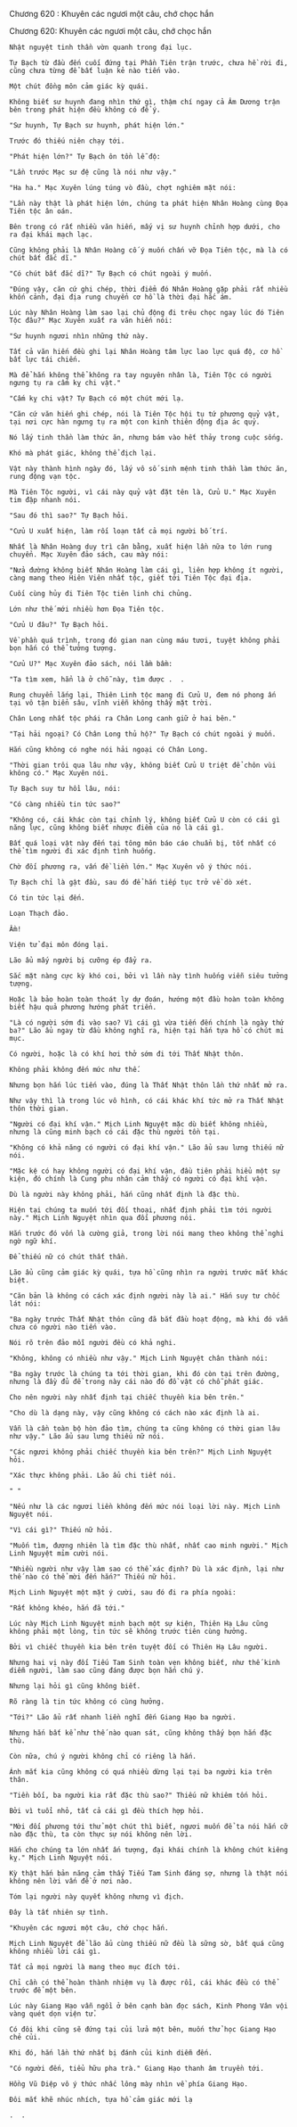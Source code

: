 




Chương 620 : Khuyên các ngươi một câu, chớ chọc hắn


Chương 620: Khuyên các ngươi một câu, chớ chọc hắn

	Nhật nguyệt tinh thần vờn quanh trong đại lục.

	Tự Bạch từ đầu đến cuối đứng tại Phần Tiên trận trước, chưa hề rời đi, cũng chưa từng để bất luận kẻ nào tiến vào.

	Một chút đồng môn cảm giác kỳ quái.

	Không biết sư huynh đang nhìn thứ gì, thậm chí ngay cả Âm Dương trận bên trong phát hiện đều không có để ý.

	"Sư huynh, Tự Bạch sư huynh, phát hiện lớn."

	Trước đó thiếu niên chạy tới.

	"Phát hiện lớn?" Tự Bạch ôn tồn lễ độ:

	"Lần trước Mạc sư đệ cũng là nói như vậy."

	"Ha ha." Mạc Xuyên lúng túng vò đầu, chợt nghiêm mặt nói:

	"Lần này thật là phát hiện lớn, chúng ta phát hiện Nhân Hoàng cùng Đọa Tiên tộc ân oán.

	Bên trong có rất nhiều văn hiến, mấy vị sư huynh chỉnh hợp dưới, cho ra đại khái mạch lạc.

	Cũng không phải là Nhân Hoàng cố ý muốn chấn vỡ Đọa Tiên tộc, mà là có chút bất đắc dĩ."

	"Có chút bất đắc dĩ?" Tự Bạch có chút ngoài ý muốn.

	"Đúng vậy, căn cứ ghi chép, thời điểm đó Nhân Hoàng gặp phải rất nhiều khốn cảnh, đại địa rung chuyển cơ hồ là thời đại hắc ám.

	Lúc này Nhân Hoàng làm sao lại chủ động đi trêu chọc ngay lúc đó Tiên Tộc đâu?" Mạc Xuyên xuất ra văn hiến nói:

	"Sư huynh ngươi nhìn những thứ này.

	Tất cả văn hiến đều ghi lại Nhân Hoàng tâm lực lao lực quá độ, cơ hồ bất lực tái chiến.

	Mà để hắn không thể không ra tay nguyên nhân là, Tiên Tộc có người ngưng tụ ra cấm kỵ chi vật."

	"Cấm kỵ chi vật? Tự Bạch có một chút mới lạ.

	"Căn cứ văn hiến ghi chép, nói là Tiên Tộc hội tụ tứ phương quỷ vật, tại nơi cực hàn ngưng tụ ra một con kinh thiên động địa ác quỷ.

	Nó lấy tinh thần làm thức ăn, nhưng bám vào hết thảy trong cuộc sống.

	Khó mà phát giác, không thể địch lại.

	Vật này thành hình ngày đó, lấy vô số sinh mệnh tinh thần làm thức ăn, rung động vạn tộc.

	Mà Tiên Tộc người, vì cái này quỷ vật đặt tên là, Cửu U." Mạc Xuyên tim đập nhanh nói.

	"Sau đó thì sao?" Tự Bạch hỏi.

	"Cửu U xuất hiện, làm rối loạn tất cả mọi người bố trí.

	Nhất là Nhân Hoàng duy trì cân bằng, xuất hiện lần nữa to lớn rung chuyển. Mạc Xuyên đảo sách, cau mày nói:

	"Nửa đường không biết Nhân Hoàng làm cái gì, liên hợp không ít người, càng mang theo Hiên Viên nhất tộc, giết tới Tiên Tộc đại địa.

	Cuối cùng hủy đi Tiên Tộc tiên linh chi chủng.

	Lớn như thế mới nhiều hơn Đọa Tiên tộc.

	"Cửu U đâu?" Tự Bạch hỏi.

	Về phần quá trình, trong đó gian nan cùng máu tươi, tuyệt không phải bọn hắn có thể tưởng tượng.

	"Cửu U?" Mạc Xuyên đảo sách, nói lầm bầm:

	"Ta tìm xem, hẳn là ở chỗ này, tìm được .  .

	Rung chuyển lắng lại, Thiên Linh tộc mang đi Cửu U, đem nó phong ấn tại vô tận biển sâu, vĩnh viễn không thấy mặt trời.

	Chân Long nhất tộc phái ra Chân Long canh giữ ở hai bên."

	"Tại hải ngoại? Có Chân Long thủ hộ?" Tự Bạch có chút ngoài ý muốn.

	Hắn cũng không có nghe nói hải ngoại có Chân Long.

	"Thời gian trôi qua lâu như vậy, không biết Cửu U triệt để chôn vùi không có." Mạc Xuyên nói.

	Tự Bạch suy tư hồi lâu, nói:

	"Có càng nhiều tin tức sao?"

	"Không có, cái khác còn tại chỉnh lý, không biết Cửu U còn có cái gì năng lực, cũng không biết nhược điểm của nó là cái gì.

	Bất quá loại vật này đến tại tông môn báo cáo chuẩn bị, tốt nhất có thể tìm người đi xác định tình huống.

	Chờ đối phương ra, vấn đề liền lớn." Mạc Xuyên vô ý thức nói.

	Tự Bạch chỉ là gật đầu, sau đó để hắn tiếp tục trở về dò xét.

	Có tin tức lại đến.

	Loạn Thạch đảo.

	Ầm!

	Viện tử đại môn đóng lại.

	Lão ẩu mấy người bị cưỡng ép đẩy ra.

	Sắc mặt nàng cực kỳ khó coi, bởi vì lần này tình huống viễn siêu tưởng tượng.

	Hoặc là bảo hoàn toàn thoát ly dự đoán, hướng một đầu hoàn toàn không biết hậu quả phương hướng phát triển.

	"Là có người sớm đi vào sao? Vì cái gì vừa tiến đến chính là ngày thứ ba?" Lão ẩu ngay từ đầu không nghĩ ra, hiện tại hắn tựa hồ có chút mi mục.

	Có người, hoặc là có khí hơi thở sớm đi tới Thất Nhật thôn.

	Không phải không đến mức như thế.

	Nhưng bọn hắn lúc tiến vào, đúng là Thất Nhật thôn lần thứ nhất mở ra.

	Như vậy thì là trong lúc vô hình, có cái khác khí tức mở ra Thất Nhật thôn thời gian.

	"Người có đại khí vận." Mịch Linh Nguyệt mặc dù biết không nhiều, nhưng là cũng minh bạch có cái đặc thù người tồn tại.

	"Không có khả năng có người có đại khí vận." Lão ẩu sau lưng thiếu nữ nói.

	"Mặc kệ có hay không người có đại khí vận, đầu tiên phải hiểu một sự kiện, đó chính là Cung phu nhân cảm thấy có người có đại khí vận.

	Dù là người này không phải, hắn cũng nhất định là đặc thù.

	Hiện tại chúng ta muốn tới đối thoại, nhất định phải tìm tới người này." Mịch Linh Nguyệt nhìn qua đối phương nói.

	Hắn trước đó vốn là cường giả, trong lời nói mang theo không thể nghi ngờ ngữ khí.

	Để thiếu nữ có chút thất thần.

	Lão ẩu cũng cảm giác kỳ quái, tựa hồ cũng nhìn ra người trước mắt khác biệt.

	"Căn bản là không có cách xác định người này là ai." Hắn suy tư chốc lát nói:

	"Ba ngày trước Thất Nhật thôn cũng đã bắt đầu hoạt động, mà khi đó vẫn chưa có người nào tiến vào.

	Nói rõ trên đảo mỗi người đều có khả nghi.

	"Không, không có nhiều như vậy." Mịch Linh Nguyệt chân thành nói:

	"Ba ngày trước là chúng ta tới thời gian, khi đó còn tại trên đường, nhưng là đầy đủ để trong này cái nào đó đồ vật có chỗ phát giác.

	Cho nên người này nhất định tại chiếc thuyền kia bên trên."

	"Cho dù là dạng này, vậy cũng không có cách nào xác định là ai.

	Vẫn là cần toàn bộ hòn đảo tìm, chúng ta cũng không có thời gian lâu như vậy." Lão ẩu sau lưng thiếu nữ nói.

	"Các ngươi không phải chiếc thuyền kia bên trên?" Mịch Linh Nguyệt hỏi.

	"Xác thực không phải. Lão ẩu chi tiết nói.

	" "

	"Nếu như là các ngươi liền không đến mức nói loại lời này. Mịch Linh Nguyệt nói.

	"Vì cái gì?" Thiếu nữ hỏi.

	"Muốn tìm, đương nhiên là tìm đặc thù nhất, nhất cao minh người." Mịch Linh Nguyệt mỉm cười nói.

	"Nhiều người như vậy làm sao có thể xác định? Dù là xác định, lại như thế nào có thể mời đến hắn?" Thiếu nữ hỏi.

	Mịch Linh Nguyệt một mặt ý cười, sau đó đi ra phía ngoài:

	"Rất không khéo, hắn đã tới."

	Lúc này Mịch Linh Nguyệt minh bạch một sự kiện, Thiên Hạ Lâu cũng không phải một lòng, tin tức sẽ không trước tiên cùng hưởng.

	Bởi vì chiếc thuyền kia bên trên tuyệt đối có Thiên Hạ Lâu người.

	Nhưng hai vị này đối Tiếu Tam Sinh toàn vẹn không biết, như thế kinh diễm người, làm sao cũng đáng được bọn hắn chú ý.

	Nhưng lại hỏi gì cũng không biết.

	Rõ ràng là tin tức không có cùng hưởng.

	"Tới?" Lão ẩu rất nhanh liền nghĩ đến Giang Hạo ba người.

	Nhưng hắn bất kể như thế nào quan sát, cũng không thấy bọn hắn đặc thù.

	Còn nữa, chú ý người không chỉ có riêng là hắn.

	Ánh mắt kia cũng không có quá nhiều dừng lại tại ba người kia trên thân.

	"Tiền bối, ba người kia rất đặc thù sao?" Thiếu nữ khiêm tốn hỏi.

	Bởi vì tuổi nhỏ, tất cả cái gì đều thích hợp hỏi.

	"Mời đối phương tới thử một chút thì biết, ngươi muốn để ta nói hắn cỡ nào đặc thù, ta còn thực sự nói không nên lời.

	Hắn cho chúng ta lớn nhất ấn tượng, đại khái chính là không chút kiêng kỵ." Mịch Linh Nguyệt nói.

	Kỳ thật hắn bản năng cảm thấy Tiếu Tam Sinh đáng sợ, nhưng là thật nói không nên lời vấn đề ở nơi nào.

	Tóm lại người này quyết không nhưng vì địch.

	Đây là tất nhiên sự tình.

	"Khuyên các ngươi một câu, chớ chọc hắn.

	Mịch Linh Nguyệt để lão ẩu cùng thiếu nữ đều là sững sờ, bất quá cũng không nhiều lời cái gì.

	Tất cả mọi người là mang theo mục đích tới.

	Chỉ cần có thể hoàn thành nhiệm vụ là được rồi, cái khác đều có thể trước để một bên.

	Lúc này Giang Hạo vẫn ngồi ở bên cạnh bàn đọc sách, Kinh Phong Vân vội vàng quét dọn viện tử.

	Có đôi khi cũng sẽ đứng tại củi lửa một bên, muốn thử học Giang Hạo chẻ củi.

	Khi đó, hắn lần thứ nhất bị đánh củi kinh diễm đến.

	"Có người đến, tiểu hữu pha trà." Giang Hạo thanh âm truyền tới.

	Hồng Vũ Diệp vô ý thức nhấc lông mày nhìn về phía Giang Hạo.

	Đôi mắt khẽ nhúc nhích, tựa hồ cảm giác mới lạ

	.  .




